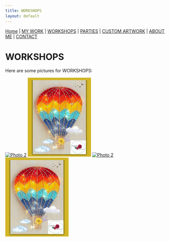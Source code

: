 ```yaml
---
title: WORKSHOPS
layout: default
---
```


<nav style="margin-bottom:1.5em">
	<a href="/">Home</a> |
	<a href="/mywork.html">MY WORK</a> |
	<a href="/workshops.html">WORKSHOPS</a> |
	<a href="/parties.html">PARTIES</a> |
	<a href="/customartwork.html">CUSTOM ARTWORK</a> |
	<a href="/about.html">ABOUT ME</a> |
	<a href="/contact.html">CONTACT</a>
</nav>


# WORKSHOPS

Here are some pictures for WORKSHOPS:

<a href="/assets/images/photo2.jpg" data-lightbox="workshops" data-title="Photo 2"><img src="/assets/images/photo2.jpg" alt="Photo 2" width="200"></a>
<a href="/assets/images/photo1.jpg" data-lightbox="workshops" data-title="Photo 1"><img src="/assets/images/photo1.jpg" alt="Photo 1" width="200"></a>
<a href="/assets/images/photo2.jpg" data-lightbox="workshops" data-title="Photo 2"><img src="/assets/images/photo2.jpg" alt="Photo 2" width="200"></a>
<a href="/assets/images/photo1.jpg" data-lightbox="workshops" data-title="Photo 1"><img src="/assets/images/photo1.jpg" alt="Photo 1" width="200"></a>
